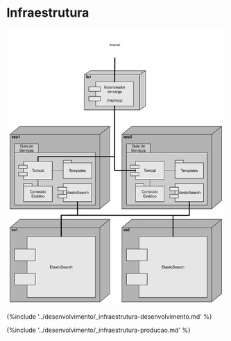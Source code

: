 # Infraestrutura

[![Diagrama da rede em ambiente similar a produção](/desenvolvimento/ambiente-producao.svg)](/desenvolvimento/ambiente-producao.graphml)

{%include '../desenvolvimento/_infraestrutura-desenvolvimento.md' %}

{%include '../desenvolvimento/_infraestrutura-producao.md' %}
